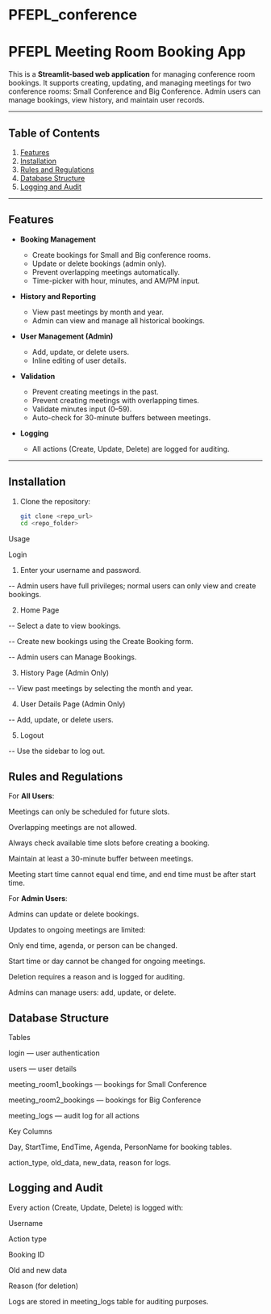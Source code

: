 # PFEPL_conference

# PFEPL Meeting Room Booking App

This is a **Streamlit-based web application** for managing conference room bookings. It supports creating, updating, and managing meetings for two conference rooms: Small Conference and Big Conference. Admin users can manage bookings, view history, and maintain user records.

---

## Table of Contents
1. [Features](#features)  
2. [Installation](#installation)  
3. [Rules and Regulations](#rules-and-regulations)  
4. [Database Structure](#database-structure)  
5. [Logging and Audit](#logging-and-audit)  


---

## Features

- **Booking Management**
  - Create bookings for Small and Big conference rooms.
  - Update or delete bookings (admin only).
  - Prevent overlapping meetings automatically.
  - Time-picker with hour, minutes, and AM/PM input.

- **History and Reporting**
  - View past meetings by month and year.
  - Admin can view and manage all historical bookings.

- **User Management (Admin)**
  - Add, update, or delete users.
  - Inline editing of user details.

- **Validation**
  - Prevent creating meetings in the past.
  - Prevent creating meetings with overlapping times.
  - Validate minutes input (0–59).
  - Auto-check for 30-minute buffers between meetings.

- **Logging**
  - All actions (Create, Update, Delete) are logged for auditing.

---

## Installation

1. Clone the repository:  
   ```bash
   git clone <repo_url>
   cd <repo_folder>
    ```

Usage

Login

1. Enter your username and password.

  -- Admin users have full privileges; normal users can only view and create bookings.

2. Home Page

  -- Select a date to view bookings.

  -- Create new bookings using the Create Booking form.

  -- Admin users can Manage Bookings.

3. History Page (Admin Only)

  -- View past meetings by selecting the month and year.

4. User Details Page (Admin Only)

  -- Add, update, or delete users.

5. Logout

  -- Use the sidebar to log out.



## Rules and Regulations

For **All Users**:

Meetings can only be scheduled for future slots.

Overlapping meetings are not allowed.

Always check available time slots before creating a booking.

Maintain at least a 30-minute buffer between meetings.

Meeting start time cannot equal end time, and end time must be after start time.

For **Admin Users**:

Admins can update or delete bookings.

Updates to ongoing meetings are limited:

Only end time, agenda, or person can be changed.

Start time or day cannot be changed for ongoing meetings.

Deletion requires a reason and is logged for auditing.

Admins can manage users: add, update, or delete.

## Database Structure

Tables

login — user authentication

users — user details

meeting_room1_bookings — bookings for Small Conference

meeting_room2_bookings — bookings for Big Conference

meeting_logs — audit log for all actions

Key Columns

Day, StartTime, EndTime, Agenda, PersonName for booking tables.

action_type, old_data, new_data, reason for logs.

## Logging and Audit

Every action (Create, Update, Delete) is logged with:

Username

Action type

Booking ID

Old and new data

Reason (for deletion)

Logs are stored in meeting_logs table for auditing purposes.


